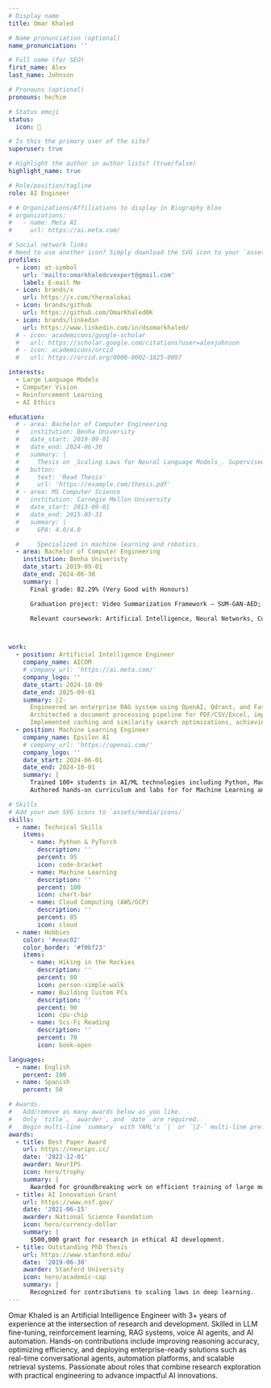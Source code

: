 ```yaml
---
# Display name
title: Omar Khaled

# Name pronunciation (optional)
name_pronunciation: ''

# Full name (for SEO)
first_name: Alex
last_name: Johnson

# Pronouns (optional)
pronouns: he/him

# Status emoji
status:
  icon: 🚀

# Is this the primary user of the site?
superuser: true

# Highlight the author in author lists? (true/false)
highlight_name: true

# Role/position/tagline
role: AI Engineer

# # Organizations/Affiliations to display in Biography blox
# organizations:
#   - name: Meta AI
#     url: https://ai.meta.com/

# Social network links
# Need to use another icon? Simply download the SVG icon to your `assets/media/icons/` folder.
profiles:
  - icon: at-symbol
    url: 'mailto:omarkhaledcvexpert@gmail.com'
    label: E-mail Me
  - icon: brands/x
    url: https://x.com/therealokai
  - icon: brands/github
    url: https://github.com/OmarKhaled0K
  - icon: brands/linkedin
    url: https://www.linkedin.com/in/dsomarkhaled/
  # - icon: academicons/google-scholar
  #   url: https://scholar.google.com/citations?user=alexjohnson
  # - icon: academicons/orcid
  #   url: https://orcid.org/0000-0002-1825-0097

interests:
  - Large Language Models
  - Computer Vision
  - Reinforcement Learning
  - AI Ethics

education:
  # - area: Bachelor of Computer Engineering
  #   institution: Benha University
  #   date_start: 2019-09-01
  #   date_end: 2024-06-30
  #   summary: |
  #     Thesis on _Scaling Laws for Neural Language Models_. Supervised by Prof. Andrew Ng. Published 5 papers in NeurIPS and ICML, with 2 best paper awards.
  #   button:
  #     text: 'Read Thesis'
  #     url: 'https://example.com/thesis.pdf'
  # - area: MS Computer Science
  #   institution: Carnegie Mellon University
  #   date_start: 2013-09-01
  #   date_end: 2015-05-31
  #   summary: |
  #     GPA: 4.0/4.0

  #     Specialized in machine learning and robotics.
  - area: Bachelor of Computer Engineering
    institution: Benha Univeristy
    date_start: 2019-09-01
    date_end: 2024-06-30
    summary: |
      Final grade: 82.29% (Very Good with Honours)

      Graduation project: Video Summarization Framework — SUM-GAN-AED; Grade: A+

      Relevant coursework: Artificial Intelligence, Neural Networks, Computer Vision, Image processing, Data Structures



work:
  - position: Artificial Intelligence Engineer
    company_name: AICOM
    # company_url: 'https://ai.meta.com/'
    company_logo: ''
    date_start: 2024-10-09
    date_end: 2025-09-01
    summary: |2-
      Engineered an enterprise RAG system using OpenAI, Qdrant, and FastAPI, reducing response times from 30s to <3s for 100+ concurrent users.
      Architected a document processing pipeline for PDF/CSV/Excel, improving Arabic document QA accuracy by 50% via SQL extraction and query optimization.
      Implemented caching and similarity search optimizations, achieving <250ms
  - position: Machine Learning Engineer
    company_name: Epsilon AI
    # company_url: 'https://openai.com/'
    company_logo: ''
    date_start: 2024-06-01
    date_end: 2024-10-01
    summary: |
      Trained 100+ students in AI/ML technologies including Python, Machine Learning, and Deep Learning, achieving 95% satisfaction.
      Authored hands-on curriculum and labs for for Machine Learning and Deep Learning, directly contributing to student project success.

# Skills
# Add your own SVG icons to `assets/media/icons/`
skills:
  - name: Technical Skills
    items:
      - name: Python & PyTorch
        description: ''
        percent: 95
        icon: code-bracket
      - name: Machine Learning
        description: ''
        percent: 100
        icon: chart-bar
      - name: Cloud Computing (AWS/GCP)
        description: ''
        percent: 85
        icon: cloud
  - name: Hobbies
    color: '#eeac02'
    color_border: '#f0bf23'
    items:
      - name: Hiking in the Rockies
        description: ''
        percent: 80
        icon: person-simple-walk
      - name: Building Custom PCs
        description: ''
        percent: 90
        icon: cpu-chip
      - name: Sci-Fi Reading
        description: ''
        percent: 70
        icon: book-open

languages:
  - name: English
    percent: 100
  - name: Spanish
    percent: 50

# Awards.
#   Add/remove as many awards below as you like.
#   Only `title`, `awarder`, and `date` are required.
#   Begin multi-line `summary` with YAML's `|` or `|2-` multi-line prefix and indent 2 spaces below.
awards:
  - title: Best Paper Award
    url: https://neurips.cc/
    date: '2022-12-01'
    awarder: NeurIPS
    icon: hero/trophy
    summary: |
      Awarded for groundbreaking work on efficient training of large models.
  - title: AI Innovation Grant
    url: https://www.nsf.gov/
    date: '2021-06-15'
    awarder: National Science Foundation
    icon: hero/currency-dollar
    summary: |
      $500,000 grant for research in ethical AI development.
  - title: Outstanding PhD Thesis
    url: https://www.stanford.edu/
    date: '2019-06-30'
    awarder: Stanford University
    icon: hero/academic-cap
    summary: |
      Recognized for contributions to scaling laws in deep learning.
---
```


Omar Khaled is an Artificial Intelligence Engineer with 3+ years of experience at the intersection of research and development. Skilled in LLM fine-tuning, reinforcement learning, RAG systems, voice AI agents, and AI automation. Hands-on contributions include improving reasoning accuracy, optimizing efficiency, and deploying enterprise-ready solutions such as real-time conversational agents, automation platforms, and scalable retrieval systems. Passionate about roles that combine research exploration with practical engineering to advance impactful AI innovations.
